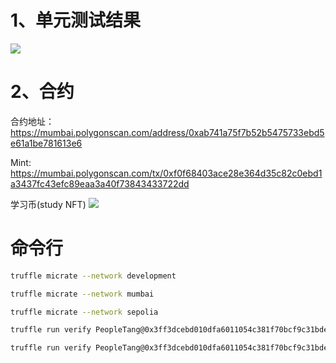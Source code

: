# 1、单元测试结果

<img src="./image/unitTestSuccess.png"/>

# 2、合约

合约地址：https://mumbai.polygonscan.com/address/0xab741a75f7b52b5475733ebd5e61a1be781613e6

Mint: https://mumbai.polygonscan.com/tx/0xf0f68403ace28e364d35c82c0ebd1a3437fc43efc89eaa3a40f73843433722dd


学习币(study NFT)
<img src="./image/studyNFT.png">


# 命令行

```bash
truffle micrate --network development
```

```bash
truffle micrate --network mumbai
```

```bash
truffle micrate --network sepolia
```

```bash
truffle run verify PeopleTang@0x3ff3dcebd010dfa6011054c381f70bcf9c31bde9 --network mumbai --debug
```

```bash
truffle run verify PeopleTang@0x3ff3dcebd010dfa6011054c381f70bcf9c31bde9 --network sepolia --debug
```